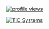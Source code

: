 <p align="center">
	<a href="https://github.com/b3none">
		<img src="https://img.shields.io/endpoint?url=https%3A%2F%2Fhits.dwyl.com%2Fb3none%2Fhits.json%3Fcolor%3Dgreen" alt="profile views" />
	</a>
</p>

<div align="center">
	<a href="https://github.com/TICSystems">
		<img alt="TIC Systems" src="https://avatars.githubusercontent.com/u/129399882?s=200&v=4">
	</a>
</div>
